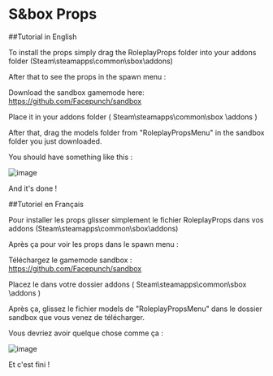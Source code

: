# S&box Props

##Tutorial in English

To install the props simply drag the RoleplayProps folder into your addons folder (Steam\steamapps\common\sbox\addons)

After that to see the props in the spawn menu :

Download the sandbox gamemode here: https://github.com/Facepunch/sandbox

Place it in your addons folder ( Steam\steamapps\common\sbox \addons )

After that, drag the models folder from "RoleplayPropsMenu" in the sandbox folder you just downloaded.

You should have something like this :

![image](https://user-images.githubusercontent.com/59259007/128647917-d04ae061-544d-40fd-9823-60910e97ceee.png)

And it's done !


##Tutoriel en Français

Pour installer les props glisser simplement le fichier RoleplayProps dans vos addons (Steam\steamapps\common\sbox\addons)

Après ça pour voir les props dans le spawn menu :

Téléchargez le gamemode sandbox : https://github.com/Facepunch/sandbox

Placez le dans votre dossier addons ( Steam\steamapps\common\sbox \addons )

Après ça, glissez le fichier models de "RoleplayPropsMenu" dans le dossier sandbox que vous venez de télécharger.

Vous devriez avoir quelque chose comme ça :

![image](https://user-images.githubusercontent.com/59259007/128647917-d04ae061-544d-40fd-9823-60910e97ceee.png)

Et c'est fini !
